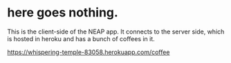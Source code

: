 # here goes nothing.

This is the client-side of the NEAP app. It connects to the server side, which is hosted in heroku and has a bunch of coffees in it.

https://whispering-temple-83058.herokuapp.com/coffee
